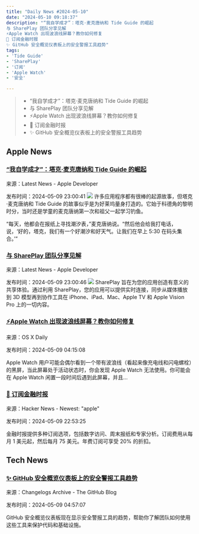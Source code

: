 ```yaml
---
title: "Daily News #2024-05-10"
date: "2024-05-10 09:18:37"
description: "“我自学成才”：塔克·麦克唐纳和 Tide Guide 的崛起
与 SharePlay 团队分享见解
⚡️Apple Watch 出现波浪线屏幕？教你如何修复
🚫 订阅金融时报
✨ GitHub 安全概览仪表板上的安全警报工具趋势"
tags: 
- 'Tide Guide'
- 'SharePlay'
- '订阅'
- 'Apple Watch'
- '安全'

---
```


> - “我自学成才”：塔克·麦克唐纳和 Tide Guide 的崛起
> - 与 SharePlay 团队分享见解
> - ⚡️Apple Watch 出现波浪线屏幕？教你如何修复
> - 🚫 订阅金融时报
> - ✨ GitHub 安全概览仪表板上的安全警报工具趋势

## Apple News

### [“我自学成才”：塔克·麦克唐纳和 Tide Guide 的崛起](https://developer.apple.com/news/?id=4r9b23wx)

来源：Latest News - Apple Developer

发布时间：2024-05-09 23:00:41
![](https://devimages-cdn.apple.com/wwdc-services/articles/images/90AED9B2-5CE8-4554-910C-A6CF2690C86D/2048.jpeg)
许多应用程序都有很棒的起源故事，但塔克·麦克唐纳和 Tide Guide 的故事似乎是为好莱坞量身打造的。它始于科德角的黎明时分，当时还是学童的麦克唐纳第一次和祖父一起学习钓鱼。

“每天，他都会在报纸上寻找潮汐表，”麦克唐纳说。“然后他会给我打电话，说，‘好的，塔克，我们有一个好潮汐和好天气。让我们在早上 5:30 在码头集合。’”

### [与 SharePlay 团队分享见解](https://developer.apple.com/news/?id=94dxn2w2)

来源：Latest News - Apple Developer

发布时间：2024-05-09 23:00:46
![](https://devimages-cdn.apple.com/wwdc-services/articles/images/AA0AA0BF-0796-4123-94A0-BA08ABA36961/2048.jpeg)
SharePlay 旨在为您的应用创造有意义的共享体验。通过利用 SharePlay，您的应用可以提供实时连接，同步从媒体播放到 3D 模型再到协作工具在 iPhone、iPad、Mac、Apple TV 和 Apple Vision Pro 上的一切内容。

### [⚡️Apple Watch 出现波浪线屏幕？教你如何修复](https://osxdaily.com/2024/05/08/how-to-fix-the-apple-watch-squiggly-line-screen/)

来源：OS X Daily

发布时间：2024-05-09 04:15:08

Apple Watch 用户可能会偶尔看到一个带有波浪线（看起来像充电线和闪电螺栓）的黑屏，当此屏幕处于活动状态时，你会发现 Apple Watch 无法使用。你可能会在 Apple Watch 闲置一段时间后遇到此屏幕，并且...

### [🚫 订阅金融时报](https://www.ft.com/content/1f7314d7-577c-4263-a69f-b11757d85b4d)

来源：Hacker News - Newest: "apple"

发布时间：2024-05-09 22:53:25

金融时报提供多种订阅选项，包括数字访问、周末报纸和专家分析。订阅费用从每月 1 美元起，然后每月 75 美元。年费订阅可享受 20% 的折扣。

## Tech News

### [✨ GitHub 安全概览仪表板上的安全警报工具趋势](https://github.blog/changelog/2024-05-08-security-alerts-tool-trends-on-the-security-overview-dashboard)

来源：Changelogs Archive - The GitHub Blog

发布时间：2024-05-09 04:57:07

GitHub 安全概览仪表板现在显示安全警报工具的趋势，帮助你了解团队如何使用这些工具来保护代码和基础设施。
